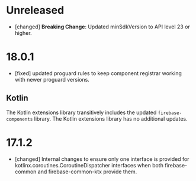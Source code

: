 # Unreleased
* [changed] **Breaking Change**: Updated minSdkVersion to API level 23 or higher.


# 18.0.1
* [fixed] updated proguard rules to keep component registrar working with newer proguard versions.


## Kotlin
The Kotlin extensions library transitively includes the updated
`firebase-components` library. The Kotlin extensions library has no additional
updates.

# 17.1.2
* [changed] Internal changes to ensure only one interface is provided for
  kotlinx.coroutines.CoroutineDispatcher interfaces when both firebase-common and
  firebase-common-ktx provide them.
